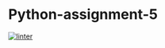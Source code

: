 # Python-assignment-5
[![linter](https://github.com/Samantha-Nguyen/Python-assignment-5/workflows/linter/badge.svg)](https://github.com/marketplace/actions/super-linter)
